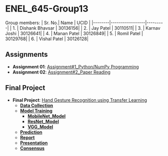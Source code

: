 # ENEL_645-Group13

Group members:
| Sr. No.| Name            | UCID    | 
|--------|-----------------|---------|
| 1.     | Dishank Bhavsar | 30136156|
| 2.     | Jay Patel       | 30110511|
| 3.     | Karnav Joshi    | 30126641|
| 4.     | Manan Patel     | 30126849|
| 5.     | Romil Patel     | 30129768|
| 6.     | Vishal Patel    | 30126128|

## Assignments
- **Assignment 01**: [Assignment#1_Python/NumPy Programming](Assignment/Assignment_1/Assignment_1.ipynb)
- **Assignment 02**: [Assignment#2_Paper Reading](https://github.com/mananpatel126/ENEL-645-Group-13/tree/main/Assignment/Assignment_2)

## Final Project
- **Final Project**: [Hand Gesture Recognition using Transfer Learning](https://github.com/mananpatel126/ENEL-645-Group-13/tree/main/Project)
    - **[Data Collection](https://github.com/mananpatel126/ENEL-645-Group-13/tree/main/Project/Data%20Collection)** 
    - **[Model Training](https://github.com/mananpatel126/ENEL-645-Group-13/tree/main/Project)**
        - **[MobileNet_Model](https://github.com/mananpatel126/ENEL-645-Group-13/tree/main/Project/MobileNet_Model)**
        - **[ResNet_Model](https://github.com/mananpatel126/ENEL-645-Group-13/tree/main/Project/ResNet_Model)**
        - **[VGG_Model](https://github.com/mananpatel126/ENEL-645-Group-13/tree/main/Project/VGG16_Model)**
    - **[Prediction](https://github.com/mananpatel126/ENEL-645-Group-13/tree/main/Project/Prediction)**
    - **[Report](https://github.com/mananpatel126/ENEL-645-Group-13/blob/main/Project/Group_13_ENEL_645_Project_Report.pdf)**
    - **[Presentation](https://github.com/mananpatel126/ENEL-645-Group-13/blob/main/Project/Group_13_ENEL_645_Final_Project_Presentation.pptx)**
    - **[Consensus](https://github.com/mananpatel126/ENEL-645-Group-13/blob/main/Project/Group_13_ENEL_645_Final_Project_consensus.pdf)**
   
